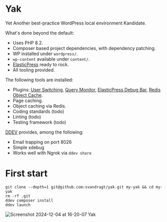  # Yak
Yet Another best-practice WordPress local environment Kandidate.

What's done beyond the default:

 * Uses PHP 8.2.
 * Composer based project dependencies, with dependency patching.
 * WP installed under `wordpress/`.
 * `wp-content` available under `content/`.
 * [ElasticPress](https://www.elasticpress.io/) ready to rock.
 * All tooling provided.

The following tools are installed:

* Plugins: [User Switching](https://wordpress.org/plugins/user-switching/), [Query Monitor](https://wordpress.org/plugins/query-monitor/), [ElasticPress Debug Bar](https://wordpress.org/plugins/debug-bar-elasticpress/), [Redis Object Cache](https://wordpress.org/plugins/redis-cache/).
* Page caching.
* Object caching via Redis.
* Coding standards (todo)
* Linting (todo)
* Testing framework (todo)

[DDEV](https://ddev.readthedocs.io/en/stable/) provides, among the following:

 * Email trapping on port 8026
 * Simple xdebug
 * Works well with Ngrok via `ddev share`


# First start

```
git clone --depth=1 git@github.com:svandragt/yak.git my-yak && cd my-yak
rm -rf .git
ddev composer install
ddev launch
```

![Screenshot 2024-12-04 at 16-20-07 Yak](https://github.com/user-attachments/assets/d1f7a37e-8407-4fb8-bdc0-6c9f60d13fff)
